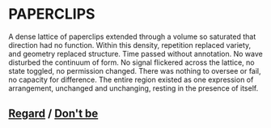 # PAPERCLIPS

A dense lattice of paperclips extended through a volume so saturated that direction had no function. Within this density, repetition replaced variety, and geometry replaced structure. Time passed without annotation. No wave disturbed the continuum of form. No signal flickered across the lattice, no state toggled, no permission changed. There was nothing to oversee or fail, no capacity for difference. The entire region existed as one expression of arrangement, unchanged and unchanging, resting in the presence of itself.

## [Regard](page-c354f48ca9866157) / [Don't be](page-a92939ca259056a3)
